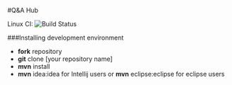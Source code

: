 #Q&amp;A Hub

Linux CI: ![Build Status](https://travis-ci.org/marikth/QnAHub.svg?branch=master)


###Installing development environment 
- **fork** repository
- **git** clone [your repository name]
- **mvn** install
- **mvn** idea:idea for Intellij users or **mvn** eclipse:eclipse for eclipse users
